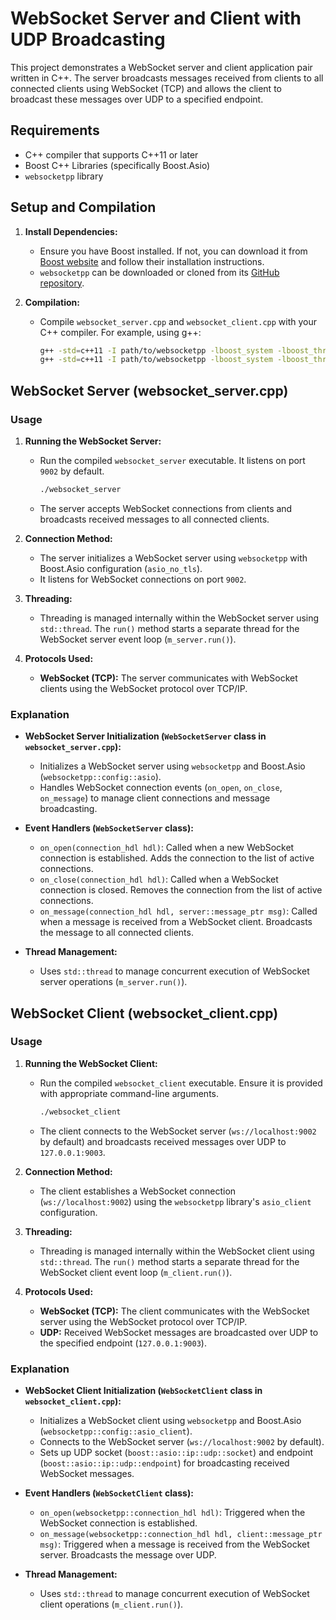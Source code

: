 # WebSocket Server and Client with UDP Broadcasting

This project demonstrates a WebSocket server and client application pair written in C++. The server broadcasts messages received from clients to all connected clients using WebSocket (TCP) and allows the client to broadcast these messages over UDP to a specified endpoint.

## Requirements

- C++ compiler that supports C++11 or later
- Boost C++ Libraries (specifically Boost.Asio)
- `websocketpp` library

## Setup and Compilation

1. **Install Dependencies:**
   - Ensure you have Boost installed. If not, you can download it from [Boost website](https://www.boost.org/) and follow their installation instructions.
   - `websocketpp` can be downloaded or cloned from its [GitHub repository](https://github.com/zaphoyd/websocketpp).

2. **Compilation:**
   - Compile `websocket_server.cpp` and `websocket_client.cpp` with your C++ compiler. For example, using g++:
     ```bash
     g++ -std=c++11 -I path/to/websocketpp -lboost_system -lboost_thread websocket_server.cpp -o websocket_server
     g++ -std=c++11 -I path/to/websocketpp -lboost_system -lboost_thread websocket_client.cpp -o websocket_client
     ```

## WebSocket Server (websocket_server.cpp)

### Usage

1. **Running the WebSocket Server:**
   - Run the compiled `websocket_server` executable. It listens on port `9002` by default.
     ```bash
     ./websocket_server
     ```
   - The server accepts WebSocket connections from clients and broadcasts received messages to all connected clients.

2. **Connection Method:**
   - The server initializes a WebSocket server using `websocketpp` with Boost.Asio configuration (`asio_no_tls`).
   - It listens for WebSocket connections on port `9002`.

3. **Threading:**
   - Threading is managed internally within the WebSocket server using `std::thread`. The `run()` method starts a separate thread for the WebSocket server event loop (`m_server.run()`).

4. **Protocols Used:**
   - **WebSocket (TCP):** The server communicates with WebSocket clients using the WebSocket protocol over TCP/IP.

### Explanation

- **WebSocket Server Initialization (`WebSocketServer` class in `websocket_server.cpp`):**
  - Initializes a WebSocket server using `websocketpp` and Boost.Asio (`websocketpp::config::asio`).
  - Handles WebSocket connection events (`on_open`, `on_close`, `on_message`) to manage client connections and message broadcasting.

- **Event Handlers (`WebSocketServer` class):**
  - `on_open(connection_hdl hdl)`: Called when a new WebSocket connection is established. Adds the connection to the list of active connections.
  - `on_close(connection_hdl hdl)`: Called when a WebSocket connection is closed. Removes the connection from the list of active connections.
  - `on_message(connection_hdl hdl, server::message_ptr msg)`: Called when a message is received from a WebSocket client. Broadcasts the message to all connected clients.

- **Thread Management:**
  - Uses `std::thread` to manage concurrent execution of WebSocket server operations (`m_server.run()`).

## WebSocket Client (websocket_client.cpp)

### Usage

1. **Running the WebSocket Client:**
   - Run the compiled `websocket_client` executable. Ensure it is provided with appropriate command-line arguments.
     ```bash
     ./websocket_client
     ```
   - The client connects to the WebSocket server (`ws://localhost:9002` by default) and broadcasts received messages over UDP to `127.0.0.1:9003`.

2. **Connection Method:**
   - The client establishes a WebSocket connection (`ws://localhost:9002`) using the `websocketpp` library's `asio_client` configuration.

3. **Threading:**
   - Threading is managed internally within the WebSocket client using `std::thread`. The `run()` method starts a separate thread for the WebSocket client event loop (`m_client.run()`).

4. **Protocols Used:**
   - **WebSocket (TCP):** The client communicates with the WebSocket server using the WebSocket protocol over TCP/IP.
   - **UDP:** Received WebSocket messages are broadcasted over UDP to the specified endpoint (`127.0.0.1:9003`).

### Explanation

- **WebSocket Client Initialization (`WebSocketClient` class in `websocket_client.cpp`):**
  - Initializes a WebSocket client using `websocketpp` and Boost.Asio (`websocketpp::config::asio_client`).
  - Connects to the WebSocket server (`ws://localhost:9002` by default).
  - Sets up UDP socket (`boost::asio::ip::udp::socket`) and endpoint (`boost::asio::ip::udp::endpoint`) for broadcasting received WebSocket messages.

- **Event Handlers (`WebSocketClient` class):**
  - `on_open(websocketpp::connection_hdl hdl)`: Triggered when the WebSocket connection is established.
  - `on_message(websocketpp::connection_hdl hdl, client::message_ptr msg)`: Triggered when a message is received from the WebSocket server. Broadcasts the message over UDP.

- **Thread Management:**
  - Uses `std::thread` to manage concurrent execution of WebSocket client operations (`m_client.run()`).

